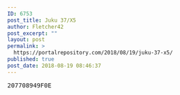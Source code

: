```yaml
---
ID: 6753
post_title: Juku 37/X5
author: Fletcher42
post_excerpt: ""
layout: post
permalink: >
  https://portalrepository.com/2018/08/19/juku-37-x5/
published: true
post_date: 2018-08-19 08:46:37
---
```

<pre>207708949F0E</pre>